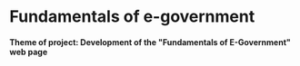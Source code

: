 # Fundamentals of e-government
#### Theme of project: Development of the "Fundamentals of E-Government" web page 
